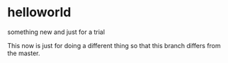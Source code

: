 # helloworld
something new and just for a trial

This now is just for doing a different thing so that this branch differs from the master.
